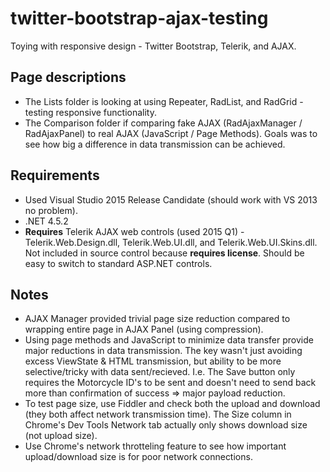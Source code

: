 # twitter-bootstrap-ajax-testing
Toying with responsive design - Twitter Bootstrap, Telerik, and AJAX.  

## Page descriptions
* The Lists folder is looking at using Repeater, RadList, and RadGrid - testing responsive functionality.
* The Comparison folder if comparing fake AJAX (RadAjaxManager / RadAjaxPanel) to real AJAX (JavaScript / Page Methods).  Goals was to see how big a difference in data transmission can be achieved.  

## Requirements
* Used Visual Studio 2015 Release Candidate (should work with VS 2013 no problem).
* .NET 4.5.2
* **Requires** Telerik AJAX web controls (used 2015 Q1) - Telerik.Web.Design.dll, Telerik.Web.UI.dll, and Telerik.Web.UI.Skins.dll.  Not included in source control because **requires license**.  Should be easy to switch to standard ASP.NET controls.

## Notes
* AJAX Manager provided trivial page size reduction compared to wrapping entire page in AJAX Panel (using compression).
* Using page methods and JavaScript to minimize data transfer provide major reductions in data transmission.  The key wasn't just avoiding excess ViewState & HTML transmission, but ability to be more selective/tricky with data sent/recieved.  I.e.  The Save button only requires the Motorcycle ID's to be sent and doesn't need to send back more than confirmation of success => major payload reduction.
* To test page size, use Fiddler and check both the upload and download (they both affect network transmission time).  The Size column in Chrome's Dev Tools Network tab actually only shows download size (not upload size).
* Use Chrome's network throtteling feature to see how important upload/download size is for poor network connections.
